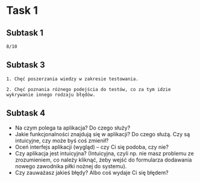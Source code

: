 
# Task 1


## Subtask 1
`8/10`

## Subtask 3
`1. Chęć poszerzania wiedzy w zakresie testowania.`

`2. Chęć poznania różnego podejścia do testów, co za tym idzie wykrywanie innego rodzaju błędów.`

## Subtask 4
* Na czym polega ta aplikacja? Do czego służy?
* Jakie funkcjonalności znajdują się w aplikacji? Do czego służą. Czy są intuicyjne, czy może byś coś zmienił?
* Oceń interfejs aplikacji (wygląd) – czy Ci się podoba, czy nie?
* Czy aplikacja jest intuicyjna? (Intuicyjna, czyli np. nie masz problemu ze zrozumieniem, co należy kliknąć, żeby wejść do formularza dodawania nowego zawodnika piłki nożnej do systemu).
* Czy zauważasz jakieś błędy? Albo coś wydaje Ci się błędem? 
